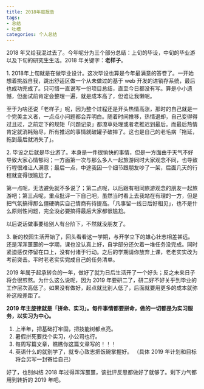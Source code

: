 ```yaml
---
title: 2018年度报告
tags: 
- 总结
- 吐槽
categories: 个人总结
---
```


2018 年又给我混过去了。今年呢分为三个部分总结：上旬的毕设，中旬的毕业游以及下旬的研究生生活。2018 年关键字：**老样子**。

1\. 2018年上旬就是在做毕业设计。这次毕设也算是今年最满意的答卷了。一开始想着挑战自我，跳出舒适区做一个从未做过的基于 web 开发的进销存系统，最后也成功完成了。只可惜一直说写一份项目总结，直至今日都没有写。算是小小遗憾，但面试前肯定会整理一遍，就是成本高了，但谁让我懒呢。

至于为啥还说「老样子」呢，因为整个过程还是开头热情高涨，那时的自己就是一个完美主义者，一点点小问题都会弄明白。随着时间推移，热情退却，自己变得得过且过，之前定下的规矩「问题记录」都潦草处理或者老推迟到最后。而最后热情肯定就消耗殆尽，所有推迟的事情就破罐子破摔了。这也是自己的老毛病「拖延，拖到最后就消失了」。

2\. 毕设之后就是毕业游了。本身是一件很愉快的事情，但是一方面由于天气不好导致大家心情郁闷；一方面第一次与那么多人一起旅游同时大家观念不同，也导致行程很难让人满意；最后一点，中途我因一个细节跟朋友吵了一架，后面几天的行程就变得很尴尬了。

第一点呢，无法避免就不多说了；第二点呢，以后跟有相同旅游观念的朋友一起旅游吧；第三点呢，重点批评一下自己吧，虽然当时看上去我站在有理的一方，但是把气氛搞得那么僵硬确实自己情商有待提高。「凡事留一线日后好相见」，也不是什么原则性问题，完全没必要搞得最后大家都很尴尬。

以后说话做事要给别人有台阶下，不然就没朋友了。

3\. 新的校园生活开始了，回头看看这一学期，与开学立下的雄心壮志相差甚远。还是浑浑噩噩的一学期，课也没认真上好，自学部分还欠着一堆任务没完成。同时紧迫感仅停留在口上，没有付诸于行动。之后的学期请你放弃上课，老老实实改为考前突击。平时老老实实完成自己的任务清单。

2019 年属于起承转合的一年，做好了就为日后生活开了一个好头；反之未来日子将会很煎熬。为什么这么说呢，因为 2019 年要研二了，研二好不好关乎到毕业的工作层次高低了。如果没有做好，起点就比别人低了，后面就要用更多的成本就弥补这段差距了。

**2019 年主旋律就是「拼命、实习」。每件事情都要拼命，做的一切都是为实习服务，以实习为中心。**

1. 上半年，把基础打牢固，把技能树都点亮。
2. 暑假拼死要找个实习，小公司也行。
3. 每周写篇文章，瞧瞧你这篇文章写的！！！
4. 英语什么的就别学了，就专心致志把饭碗掌握好。
（具体 2019 年计划和目标将会另写一封寄给自己）

好了，也别纠结 2018 年过得浑浑噩噩，该批评反思都做好了就够了。剩下力气都用到转折的 2019 年吧。
